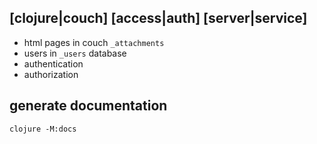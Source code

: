 [clojure|couch] [access|auth] [server|service]
--------------------------------------------

* html pages in couch `_attachments`
* users in `_users` database
* authentication
* authorization

## generate documentation

```shell
clojure -M:docs
```

